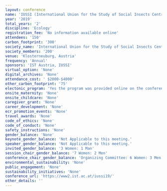 ```yaml
---
layout: conference 
name: 'IUSSI (International Union for the Study of Social Insects Central European) Meeting'
year: '2019'
total_years: '2'
discipline: 'Ecology'
registration_fee: 'No information available online'
attendees: '150'
carbon_footprint: '300'
society_name: 'International Union for the Study of Social Insects Central European'
society_members: '200'
venue: 'Klosterneuburg, Austria'
frequency: 'Annual'
sponsors: 'IST Austria, IUSSI'
virtual_option: 'None'
digital_archives: 'None'
attendance_cost: ' $2000-$4000'
other_carbon_footprint: '75'
electonic_program: 'Yes the program was provided online on the conference website.'
onsite_maternity: 'None'
onsite_childcare: 'None'
caregiver_grant: 'None'
career_development: 'None'
ecr_promotion_events: 'None'
travel_awards: 'None'
code_of_ethics: 'None'
code_of_conduct: 'None'
safety_instructions: 'None'
gender_balance: 'None'
keynote_gender_balance: 'Not Applicable to this meeting.'
speaker_gender_balance: 'Not Applicable to this meeting.'
invited_gender_balance: '3 Women: 1 Man'
session_chair_gender_balance: '7 Women: 2 Men'
conference_chair_gender_balance: 'Organizing Committee: 6 Women: 3 Men'
environmental_sustainability: 'None'
public_engagement: 'None'
sustainability_initiatives: 'None'
conference_url: 'https://www2.ist.ac.at/iussi19/'
other_details: ''
---
```

